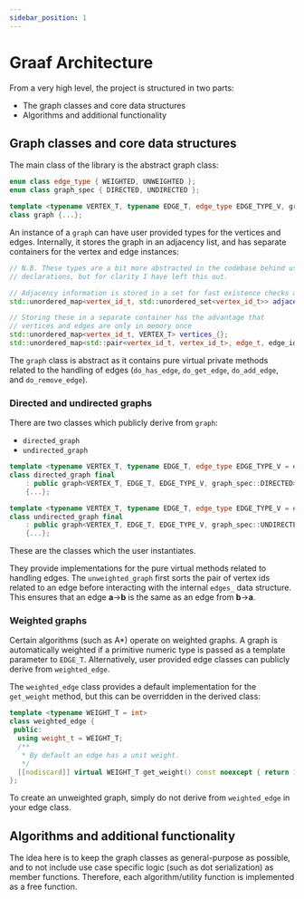 ```yaml
---
sidebar_position: 1
---
```


# Graaf Architecture
From a very high level, the project is structured in two parts:

- The graph classes and core data structures
- Algorithms and additional functionality

## Graph classes and core data structures
The main class of the library is the abstract graph class:

```c++
enum class edge_type { WEIGHTED, UNWEIGHTED };
enum class graph_spec { DIRECTED, UNDIRECTED };

template <typename VERTEX_T, typename EDGE_T, edge_type EDGE_TYPE_V, graph_spec GRAPH_SPEC_V>
class graph {...};
```

An instance of a `graph` can have user provided types for the vertices and edges. Internally, it stores the graph in an adjacency list, and has separate containers for the vertex and edge instances:

```c++
// N.B. These types are a bit more abstracted in the codebase behind using
// declarations, but for clarity I have left this out.

// Adjacency information is stored in a set for fast existence checks and fast removal
std::unordered_map<vertex_id_t, std::unordered_set<vertex_id_t>> adjacency_list_{};

// Storing these in a separate container has the advantage that
// vertices and edges are only in memory once
std::unordered_map<vertex_id_t, VERTEX_T> vertices_{};
std::unordered_map<std::pair<vertex_id_t, vertex_id_t>, edge_t, edge_id_hash> edges_{};
```

The `graph` class is abstract as it contains pure virtual private methods related to the handling of edges (`do_has_edge`, `do_get_edge`, `do_add_edge`, and `do_remove_edge`).

### Directed and undirected graphs
There are two classes which publicly derive from `graph`:

- `directed_graph`
- `undirected_graph`

```c++
template <typename VERTEX_T, typename EDGE_T, edge_type EDGE_TYPE_V = edge_type::UNWEIGHTED>
class directed_graph final
    : public graph<VERTEX_T, EDGE_T, EDGE_TYPE_V, graph_spec::DIRECTED> 
    {...};

template <typename VERTEX_T, typename EDGE_T, edge_type EDGE_TYPE_V = edge_type::UNWEIGHTED>
class undirected_graph final
    : public graph<VERTEX_T, EDGE_T, EDGE_TYPE_V, graph_spec::UNDIRECTED> 
    {...};
```

These are the classes which the user instantiates.

They provide implementations for the pure virtual methods related to handling edges. The `unweighted_graph` first sorts the pair of vertex ids related to an edge before interacting with the internal `edges_` data structure. This ensures that an edge **a**->**b** is the same as an edge from **b**->**a**.

### Weighted graphs
Certain algorithms (such as A*) operate on weighted graphs. A graph is automatically weighted if a primitive numeric type is passed as a template parameter to `EDGE_T`. Alternatively, user provided edge classes can publicly derive from `weighted_edge`. 

The `weighted_edge` class provides a default implementation for the `get_weight` method, but this can be overridden in the derived class:

```c++
template <typename WEIGHT_T = int>
class weighted_edge {
 public:
  using weight_t = WEIGHT_T;
  /**
   * By default an edge has a unit weight.
   */
  [[nodiscard]] virtual WEIGHT_T get_weight() const noexcept { return 1; };
};

```
To create an unweighted graph, simply do not derive from `weighted_edge` in your edge class.

## Algorithms and additional functionality
The idea here is to keep the graph classes as general-purpose as possible, and to not include use case specific logic (such as dot serialization) as member functions. Therefore, each algorithm/utility function is implemented as a free function.